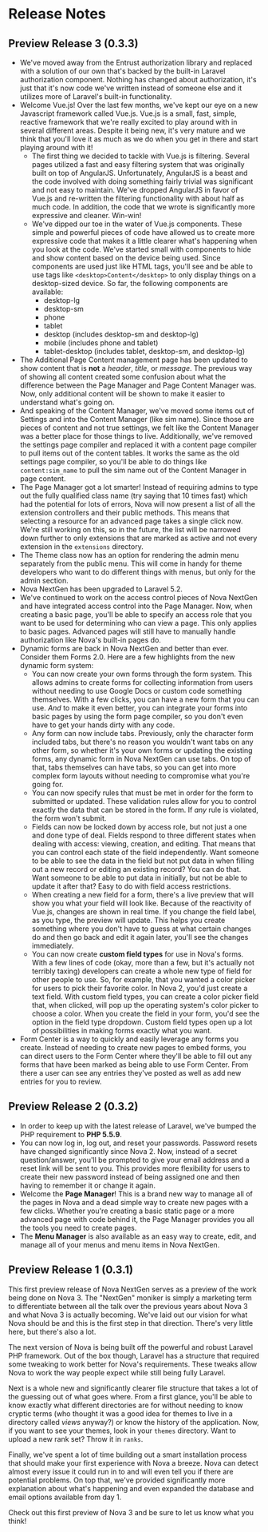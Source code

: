 # Release Notes

## Preview Release 3 (0.3.3)

- We've moved away from the Entrust authorization library and replaced with a solution of our own that's backed by the built-in Laravel authorization component. Nothing has changed about authorization, it's just that it's now code we've written instead of someone else and it utilizes more of Laravel's built-in functionality.
- Welcome Vue.js! Over the last few months, we've kept our eye on a new Javascript framework called Vue.js. Vue.js is a small, fast, simple, reactive framework that we're really excited to play around with in several different areas. Despite it being new, it's very mature and we think that you'll love it as much as we do when you get in there and start playing around with it!
	- The first thing we decided to tackle with Vue.js is filtering. Several pages utilized a fast and easy filtering system that was originally built on top of AngularJS. Unfortunately, AngularJS is a beast and the code involved with doing something fairly trivial was significant and not easy to maintain. We've dropped AngularJS in favor of Vue.js and re-written the filtering functionality with about half as much code. In addition, the code that we wrote is significantly more expressive and cleaner. Win-win!
	- We've dipped our toe in the water of Vue.js components. These simple and powerful pieces of code have allowed us to create more expressive code that makes it a little clearer what's happening when you look at the code. We've started small with components to hide and show content based on the device being used. Since components are used just like HTML tags, you'll see and be able to use tags like `<desktop>Content</desktop>` to only display things on a desktop-sized device. So far, the following components are available:
		- desktop-lg
		- desktop-sm
		- phone
		- tablet
		- desktop (includes desktop-sm and desktop-lg)
		- mobile (includes phone and tablet)
		- tablet-desktop (includes tablet, desktop-sm, and desktop-lg)
- The Additional Page Content management page has been updated to show content that is __not__ a _header_, _title_, or _message_. The previous way of showing all content created some confusion about what the difference between the Page Manager and Page Content Manager was. Now, only additional content will be shown to make it easier to understand what's going on.
- And speaking of the Content Manager, we've moved some items out of Settings and into the Content Manager (like sim name). Since those are pieces of content and not true settings, we felt like the Content Manager was a better place for those things to live. Additionally, we've removed the settings page compiler and replaced it with a content page compiler to pull items out of the content tables. It works the same as the old settings page compiler, so you'll be able to do things like `content:sim_name` to pull the sim name out of the Content Manager in page content.
- The Page Manager got a lot smarter! Instead of requiring admins to type out the fully qualified class name (try saying that 10 times fast) which had the potential for lots of errors, Nova will now present a list of all the extension controllers and their public methods. This means that selecting a resource for an advanced page takes a single click now. We're still working on this, so in the future, the list will be narrowed down further to only extensions that are marked as active and not every extension in the `extensions` directory.
- The Theme class now has an option for rendering the admin menu separately from the public menu. This will come in handy for theme developers who want to do different things with menus, but only for the admin section.
- Nova NextGen has been upgraded to Laravel 5.2.
- We've continued to work on the access control pieces of Nova NextGen and have integrated access control into the Page Manager. Now, when creating a basic page, you'll be able to specify an access role that you want to be used for determining who can view a page. This only applies to basic pages. Advanced pages will still have to manually handle authorization like Nova's built-in pages do.
- Dynamic forms are back in Nova NextGen and better than ever. Consider them Forms 2.0. Here are a few highlights from the new dynamic form system:
	- You can now create your own forms through the form system. This allows admins to create forms for collecting information from users without needing to use Google Docs or custom code something themselves. With a few clicks, you can have a new form that you can use. _And_ to make it even better, you can integrate your forms into basic pages by using the form page compiler, so you don't even have to get your hands dirty with any code.
	- Any form can now include tabs. Previously, only the character form included tabs, but there's no reason you wouldn't want tabs on any other form, so whether it's your own forms or updating the existing forms, any dynamic form in Nova NextGen can use tabs. On top of that, tabs themselves can have tabs, so you can get into more complex form layouts without needing to compromise what you're going for.
	- You can now specify rules that must be met in order for the form to submitted or updated. These validation rules allow for you to control exactly the data that can be stored in the form. If _any_ rule is violated, the form won't submit.
	- Fields can now be locked down by access role, but not just a one and done type of deal. Fields respond to three different states when dealing with access: viewing, creation, and editing. That means that you can control each state of the field independently. Want someone to be able to see the data in the field but not put data in when filling out a new record or editing an existing record? You can do that. Want someone to be able to put data in initially, but not be able to update it after that? Easy to do with field access restrictions.
	- When creating a new field for a form, there's a live preview that will show you what your field will look like. Because of the reactivity of Vue.js, changes are shown in real time. If you change the field label, as you type, the preview will update. This helps you create something where you don't have to guess at what certain changes do and then go back and edit it again later, you'll see the changes immediately.
	- You can now create __custom field types__ for use in Nova's forms. With a few lines of code (okay, more than a few, but it's actually not terribly taxing) developers can create a whole new type of field for other people to use. So, for example, that you wanted a color picker for users to pick their favorite color. In Nova 2, you'd just create a text field. With custom field types, you can create a color picker field that, when clicked, will pop up the operating system's color picker to choose a color. When you create the field in your form, you'd see the option in the field type dropdown. Custom field types open up a lot of possibilities in making forms exactly what you want.
- Form Center is a way to quickly and easily leverage any forms you create. Instead of needing to create new pages to embed forms, you can direct users to the Form Center where they'll be able to fill out any forms that have been marked as being able to use Form Center. From there a user can see any entries they've posted as well as add new entries for you to review.

## Preview Release 2 (0.3.2)

- In order to keep up with the latest release of Laravel, we've bumped the PHP requirement to __PHP 5.5.9__.
- You can now log in, log out, and reset your passwords. Password resets have changed significantly since Nova 2. Now, instead of a secret question/answer, you'll be prompted to give your email address and a reset link will be sent to you. This provides more flexibility for users to create their new password instead of being assigned one and then having to remember it or change it again.
- Welcome the __Page Manager__! This is a brand new way to manage all of the pages in Nova and a dead simple way to create new pages with a few clicks. Whether you're creating a basic static page or a more advanced page with code behind it, the Page Manager provides you all the tools you need to create pages.
- The __Menu Manager__ is also available as an easy way to create, edit, and manage all of your menus and menu items in Nova NextGen.

## Preview Release 1 (0.3.1)

This first preview release of Nova NextGen serves as a preview of the work being done on Nova 3. The "NextGen" moniker is simply a marketing term to differentiate between all the talk over the previous years about Nova 3 and what Nova 3 is actually becoming. We've laid out our vision for what Nova should be and this is the first step in that direction. There's very little here, but there's also a lot.

The next version of Nova is being built off the powerful and robust Laravel PHP framework. Out of the box though, Laravel has a structure that required some tweaking to work better for Nova's requirements. These tweaks allow Nova to work the way people expect while still being fully Laravel.

Next is a whole new and significantly clearer file structure that takes a lot of the guessing out of what goes where. From a first glance, you'll be able to know exactly what different directories are for without needing to know cryptic terms (who thought it was a good idea for themes to live in a directory called _views_ anyway?) or know the history of the application. Now, if you want to see your themes, look in your `themes` directory. Want to upload a new rank set? Throw it in `ranks`.

Finally, we've spent a lot of time building out a smart installation process that should make your first experience with Nova a breeze. Nova can detect almost every issue it could run in to and will even tell you if there are potential problems. On top that, we've provided significantly more explanation about what's happening and even expanded the database and email options available from day 1.

Check out this first preview of Nova 3 and be sure to let us know what you think!
